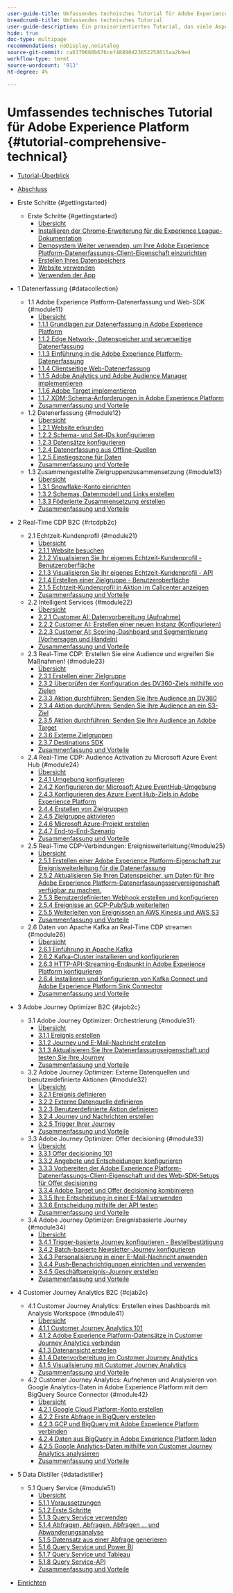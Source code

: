 ```yaml
---
user-guide-title: Umfassendes technisches Tutorial für Adobe Experience Platform
breadcrumb-title: Umfassendes technisches Tutorial
user-guide-description: Ein praxisorientiertes Tutorial, das viele Aspekte von Adobe Experience Platform abdeckt, einschließlich Verbindungen zu Drittanbietersystemen.
hide: true
doc-type: multipage
recommendations: noDisplay,noCatalog
source-git-commit: ca6370660b676cef48890d23652258015aa2b9ed
workflow-type: tm+mt
source-wordcount: '913'
ht-degree: 4%

---
```



# Umfassendes technisches Tutorial für Adobe Experience Platform {#tutorial-comprehensive-technical}

+ [Tutorial-Überblick](/help/tutorial-comprehensive-technical/overview.md)
+ [Abschluss](/help/tutorial-comprehensive-technical/completion.md)

+ Erste Schritte {#gettingstarted}
   + Erste Schritte {#gettingstarted}
      + [Übersicht](/help/tutorial-comprehensive-technical/modules/gettingstarted/gettingstarted/getting-started.md)
      + [Installieren der Chrome-Erweiterung für die Experience League-Dokumentation](/help/tutorial-comprehensive-technical/modules/gettingstarted/gettingstarted/ex1.md)
      + [Demosystem Weiter verwenden, um Ihre Adobe Experience Platform-Datenerfassungs-Client-Eigenschaft einzurichten](/help/tutorial-comprehensive-technical/modules/gettingstarted/gettingstarted/ex2.md)
      + [Erstellen Ihres Datenspeichers](/help/tutorial-comprehensive-technical/modules/gettingstarted/gettingstarted/ex3.md)
      + [Website verwenden](/help/tutorial-comprehensive-technical/modules/gettingstarted/gettingstarted/ex4.md)
      + [Verwenden der App](/help/tutorial-comprehensive-technical/modules/gettingstarted/gettingstarted/ex5.md)

+ 1 Datenerfassung {#datacollection}
   + 1.1 Adobe Experience Platform-Datenerfassung und Web-SDK {#module11}
      + [Übersicht](/help/tutorial-comprehensive-technical/modules/datacollection/module1.1/data-ingestion-launch-web-sdk.md)
      + [1.1.1 Grundlagen zur Datenerfassung in Adobe Experience Platform](/help/tutorial-comprehensive-technical/modules/datacollection/module1.1/ex1.md)
      + [1.1.2 Edge Network-, Datenspeicher und serverseitige Datenerfassung](/help/tutorial-comprehensive-technical/modules/datacollection/module1.1/ex2.md)
      + [1.1.3 Einführung in die Adobe Experience Platform-Datenerfassung](/help/tutorial-comprehensive-technical/modules/datacollection/module1.1/ex3.md)
      + [1.1.4 Clientseitige Web-Datenerfassung](/help/tutorial-comprehensive-technical/modules/datacollection/module1.1/ex4.md)
      + [1.1.5 Adobe Analytics und Adobe Audience Manager implementieren](/help/tutorial-comprehensive-technical/modules/datacollection/module1.1/ex5.md)
      + [1.1.6 Adobe Target implementieren](/help/tutorial-comprehensive-technical/modules/datacollection/module1.1/ex6.md)
      + [1.1.7 XDM-Schema-Anforderungen in Adobe Experience Platform](/help/tutorial-comprehensive-technical/modules/datacollection/module1.1/ex7.md)
      + [Zusammenfassung und Vorteile](/help/tutorial-comprehensive-technical/modules/datacollection/module1.1/summary.md)
   + 1.2 Datenerfassung {#module12}
      + [Übersicht](/help/tutorial-comprehensive-technical/modules/datacollection/module1.2/data-ingestion.md)
      + [1.2.1 Website erkunden](/help/tutorial-comprehensive-technical/modules/datacollection/module1.2/ex1.md)
      + [1.2.2 Schema- und Set-IDs konfigurieren](/help/tutorial-comprehensive-technical/modules/datacollection/module1.2/ex2.md)
      + [1.2.3 Datensätze konfigurieren](/help/tutorial-comprehensive-technical/modules/datacollection/module1.2/ex3.md)
      + [1.2.4 Datenerfassung aus Offline-Quellen](/help/tutorial-comprehensive-technical/modules/datacollection/module1.2/ex4.md)
      + [1.2.5 Einstiegszone für Daten](/help/tutorial-comprehensive-technical/modules/datacollection/module1.2/ex5.md)
      + [Zusammenfassung und Vorteile](/help/tutorial-comprehensive-technical/modules/datacollection/module1.2/summary.md)
   + 1.3 Zusammengestellte Zielgruppenzusammensetzung {#module13}
      + [Übersicht](/help/tutorial-comprehensive-technical/modules/datacollection/module1.3/fac.md)
      + [1.3.1 Snowflake-Konto einrichten](/help/tutorial-comprehensive-technical/modules/datacollection/module1.3/ex1.md)
      + [1.3.2 Schemas, Datenmodell und Links erstellen](/help/tutorial-comprehensive-technical/modules/datacollection/module1.3/ex2.md)
      + [1.3.3 Föderierte Zusammensetzung erstellen](/help/tutorial-comprehensive-technical/modules/datacollection/module1.3/ex3.md)
      + [Zusammenfassung und Vorteile](/help/tutorial-comprehensive-technical/modules/datacollection/module1.3/summary.md)

+ 2 Real-Time CDP B2C {#rtcdpb2c}
   + 2.1 Echtzeit-Kundenprofil {#module21}
      + [Übersicht](/help/tutorial-comprehensive-technical/modules/rtcdp-b2c/module2.1/real-time-customer-profile.md)
      + [2.1.1 Website besuchen](/help/tutorial-comprehensive-technical/modules/rtcdp-b2c/module2.1/ex1.md)
      + [2.1.2 Visualisieren Sie Ihr eigenes Echtzeit-Kundenprofil - Benutzeroberfläche](/help/tutorial-comprehensive-technical/modules/rtcdp-b2c/module2.1/ex2.md)
      + [2.1.3 Visualisieren Sie Ihr eigenes Echtzeit-Kundenprofil - API](/help/tutorial-comprehensive-technical/modules/rtcdp-b2c/module2.1/ex3.md)
      + [2.1.4 Erstellen einer Zielgruppe - Benutzeroberfläche](/help/tutorial-comprehensive-technical/modules/rtcdp-b2c/module2.1/ex4.md)
      + [2.1.5 Echtzeit-Kundenprofil in Aktion im Callcenter anzeigen](/help/tutorial-comprehensive-technical/modules/rtcdp-b2c/module2.1/ex5.md)
      + [Zusammenfassung und Vorteile](/help/tutorial-comprehensive-technical/modules/rtcdp-b2c/module2.1/summary.md)
   + 2.2 Intelligent Services {#module22}
      + [Übersicht](/help/tutorial-comprehensive-technical/modules/rtcdp-b2c/module2.2/intelligent-services.md)
      + [2.2.1 Customer AI: Datenvorbereitung (Aufnahme)](/help/tutorial-comprehensive-technical/modules/rtcdp-b2c/module2.2/ex1.md)
      + [2.2.2 Customer AI: Erstellen einer neuen Instanz (Konfigurieren)](/help/tutorial-comprehensive-technical/modules/rtcdp-b2c/module2.2/ex2.md)
      + [2.2.3 Customer AI: Scoring-Dashboard und Segmentierung (Vorhersagen und Handeln)](/help/tutorial-comprehensive-technical/modules/rtcdp-b2c/module2.2/ex3.md)
      + [Zusammenfassung und Vorteile](/help/tutorial-comprehensive-technical/modules/rtcdp-b2c/module2.2/summary.md)
   + 2.3 Real-Time CDP: Erstellen Sie eine Audience und ergreifen Sie Maßnahmen! {#module23}
      + [Übersicht](/help/tutorial-comprehensive-technical/modules/rtcdp-b2c/module2.3/real-time-cdp-build-a-segment-take-action.md)
      + [2.3.1 Erstellen einer Zielgruppe](/help/tutorial-comprehensive-technical/modules/rtcdp-b2c/module2.3/ex1.md)
      + [2.3.2 Überprüfen der Konfiguration des DV360-Ziels mithilfe von Zielen](/help/tutorial-comprehensive-technical/modules/rtcdp-b2c/module2.3/ex2.md)
      + [2.3.3 Aktion durchführen: Senden Sie Ihre Audience an DV360](/help/tutorial-comprehensive-technical/modules/rtcdp-b2c/module2.3/ex3.md)
      + [2.3.4 Aktion durchführen: Senden Sie Ihre Audience an ein S3-Ziel](/help/tutorial-comprehensive-technical/modules/rtcdp-b2c/module2.3/ex4.md)
      + [2.3.5 Aktion durchführen: Senden Sie Ihre Audience an Adobe Target](/help/tutorial-comprehensive-technical/modules/rtcdp-b2c/module2.3/ex5.md)
      + [2.3.6 Externe Zielgruppen](/help/tutorial-comprehensive-technical/modules/rtcdp-b2c/module2.3/ex6.md)
      + [2.3.7 Destinations SDK](/help/tutorial-comprehensive-technical/modules/rtcdp-b2c/module2.3/ex7.md)
      + [Zusammenfassung und Vorteile](/help/tutorial-comprehensive-technical/modules/rtcdp-b2c/module2.3/summary.md)
   + 2.4 Real-Time CDP: Audience Activation zu Microsoft Azure Event Hub {#module24}
      + [Übersicht](/help/tutorial-comprehensive-technical/modules/rtcdp-b2c/module2.4/segment-activation-microsoft-azure-eventhub.md)
      + [2.4.1 Umgebung konfigurieren](/help/tutorial-comprehensive-technical/modules/rtcdp-b2c/module2.4/ex1.md)
      + [2.4.2 Konfigurieren der Microsoft Azure EventHub-Umgebung](/help/tutorial-comprehensive-technical/modules/rtcdp-b2c/module2.4/ex2.md)
      + [2.4.3 Konfigurieren des Azure Event Hub-Ziels in Adobe Experience Platform](/help/tutorial-comprehensive-technical/modules/rtcdp-b2c/module2.4/ex3.md)
      + [2.4.4 Erstellen von Zielgruppen](/help/tutorial-comprehensive-technical/modules/rtcdp-b2c/module2.4/ex4.md)
      + [2.4.5 Zielgruppe aktivieren](/help/tutorial-comprehensive-technical/modules/rtcdp-b2c/module2.4/ex5.md)
      + [2.4.6 Microsoft Azure-Projekt erstellen](/help/tutorial-comprehensive-technical/modules/rtcdp-b2c/module2.4/ex6.md)
      + [2.4.7 End-to-End-Szenario](/help/tutorial-comprehensive-technical/modules/rtcdp-b2c/module2.4/ex7.md)
      + [Zusammenfassung und Vorteile](/help/tutorial-comprehensive-technical/modules/rtcdp-b2c/module2.4/summary.md)
   + 2.5 Real-Time CDP-Verbindungen: Ereignisweiterleitung{#module25}
      + [Übersicht](/help/tutorial-comprehensive-technical/modules/rtcdp-b2c/module2.5/aep-data-collection-ssf.md)
      + [2.5.1 Erstellen einer Adobe Experience Platform-Eigenschaft zur Ereignisweiterleitung für die Datenerfassung](/help/tutorial-comprehensive-technical/modules/rtcdp-b2c/module2.5/ex1.md)
      + [2.5.2 Aktualisieren Sie Ihren Datenspeicher, um Daten für Ihre Adobe Experience Platform-Datenerfassungsservereigenschaft verfügbar zu machen.](/help/tutorial-comprehensive-technical/modules/rtcdp-b2c/module2.5/ex2.md)
      + [2.5.3 Benutzerdefinierten Webhook erstellen und konfigurieren](/help/tutorial-comprehensive-technical/modules/rtcdp-b2c/module2.5/ex3.md)
      + [2.5.4 Ereignisse an GCP-Pub/Sub weiterleiten](/help/tutorial-comprehensive-technical/modules/rtcdp-b2c/module2.5/ex4.md)
      + [2.5.5 Weiterleiten von Ereignissen an AWS Kinesis und AWS S3](/help/tutorial-comprehensive-technical/modules/rtcdp-b2c/module2.5/ex5.md)
      + [Zusammenfassung und Vorteile](/help/tutorial-comprehensive-technical/modules/rtcdp-b2c/module2.5/summary.md)
   + 2.6 Daten von Apache Kafka an Real-Time CDP streamen {#module26}
      + [Übersicht](/help/tutorial-comprehensive-technical/modules/rtcdp-b2c/module2.6/aep-apache-kafka.md)
      + [2.6.1 Einführung in Apache Kafka](/help/tutorial-comprehensive-technical/modules/rtcdp-b2c/module2.6/ex1.md)
      + [2.6.2 Kafka-Cluster installieren und konfigurieren](/help/tutorial-comprehensive-technical/modules/rtcdp-b2c/module2.6/ex2.md)
      + [2.6.3 HTTP-API-Streaming-Endpunkt in Adobe Experience Platform konfigurieren](/help/tutorial-comprehensive-technical/modules/rtcdp-b2c/module2.6/ex3.md)
      + [2.6.4 Installieren und Konfigurieren von Kafka Connect und Adobe Experience Platform Sink Connector](/help/tutorial-comprehensive-technical/modules/rtcdp-b2c/module2.6/ex4.md)
      + [Zusammenfassung und Vorteile](/help/tutorial-comprehensive-technical/modules/rtcdp-b2c/module2.6/summary.md)

+ 3 Adobe Journey Optimizer B2C {#ajob2c}
   + 3.1 Adobe Journey Optimizer: Orchestrierung {#module31}
      + [Übersicht](/help/tutorial-comprehensive-technical/modules/ajo-b2c/module3.1/journey-orchestration-create-account.md)
      + [3.1.1 Ereignis erstellen](/help/tutorial-comprehensive-technical/modules/ajo-b2c/module3.1/ex1.md)
      + [3.1.2 Journey und E-Mail-Nachricht erstellen](/help/tutorial-comprehensive-technical/modules/ajo-b2c/module3.1/ex2.md)
      + [3.1.3 Aktualisieren Sie Ihre Datenerfassungseigenschaft und testen Sie Ihre Journey](/help/tutorial-comprehensive-technical/modules/ajo-b2c/module3.1/ex3.md)
      + [Zusammenfassung und Vorteile](/help/tutorial-comprehensive-technical/modules/ajo-b2c/module3.1/summary.md)
   + 3.2 Adobe Journey Optimizer: Externe Datenquellen und benutzerdefinierte Aktionen {#module32}
      + [Übersicht](/help/tutorial-comprehensive-technical/modules/ajo-b2c/module3.2/journey-orchestration-external-weather-api-sms.md)
      + [3.2.1 Ereignis definieren](/help/tutorial-comprehensive-technical/modules/ajo-b2c/module3.2/ex1.md)
      + [3.2.2 Externe Datenquelle definieren](/help/tutorial-comprehensive-technical/modules/ajo-b2c/module3.2/ex2.md)
      + [3.2.3 Benutzerdefinierte Aktion definieren](/help/tutorial-comprehensive-technical/modules/ajo-b2c/module3.2/ex3.md)
      + [3.2.4 Journey und Nachrichten erstellen](/help/tutorial-comprehensive-technical/modules/ajo-b2c/module3.2/ex4.md)
      + [3.2.5 Trigger Ihrer Journey](/help/tutorial-comprehensive-technical/modules/ajo-b2c/module3.2/ex5.md)
      + [Zusammenfassung und Vorteile](/help/tutorial-comprehensive-technical/modules/ajo-b2c/module3.2/summary.md)
   + 3.3 Adobe Journey Optimizer: Offer decisioning {#module33}
      + [Übersicht](/help/tutorial-comprehensive-technical/modules/ajo-b2c/module3.3/offer-decisioning.md)
      + [3.3.1 Offer decisioning 101](/help/tutorial-comprehensive-technical/modules/ajo-b2c/module3.3/ex1.md)
      + [3.3.2 Angebote und Entscheidungen konfigurieren](/help/tutorial-comprehensive-technical/modules/ajo-b2c/module3.3/ex2.md)
      + [3.3.3 Vorbereiten der Adobe Experience Platform-Datenerfassungs-Client-Eigenschaft und des Web-SDK-Setups für Offer decisioning](/help/tutorial-comprehensive-technical/modules/ajo-b2c/module3.3/ex3.md)
      + [3.3.4 Adobe Target und Offer decisioning kombinieren](/help/tutorial-comprehensive-technical/modules/ajo-b2c/module3.3/ex4.md)
      + [3.3.5 Ihre Entscheidung in einer E-Mail verwenden](/help/tutorial-comprehensive-technical/modules/ajo-b2c/module3.3/ex5.md)
      + [3.3.6 Entscheidung mithilfe der API testen](/help/tutorial-comprehensive-technical/modules/ajo-b2c/module3.3/ex6.md)
      + [Zusammenfassung und Vorteile](/help/tutorial-comprehensive-technical/modules/ajo-b2c/module3.3/summary.md)
   + 3.4 Adobe Journey Optimizer: Ereignisbasierte Journey {#module34}
      + [Übersicht](/help/tutorial-comprehensive-technical/modules/ajo-b2c/module3.4/journeyoptimizer.md)
      + [3.4.1 Trigger-basierte Journey konfigurieren - Bestellbestätigung](/help/tutorial-comprehensive-technical/modules/ajo-b2c/module3.4/ex1.md)
      + [3.4.2 Batch-basierte Newsletter-Journey konfigurieren](/help/tutorial-comprehensive-technical/modules/ajo-b2c/module3.4/ex2.md)
      + [3.4.3 Personalisierung in einer E-Mail-Nachricht anwenden](/help/tutorial-comprehensive-technical/modules/ajo-b2c/module3.4/ex3.md)
      + [3.4.4 Push-Benachrichtigungen einrichten und verwenden](/help/tutorial-comprehensive-technical/modules/ajo-b2c/module3.4/ex4.md)
      + [3.4.5 Geschäftsereignis-Journey erstellen](/help/tutorial-comprehensive-technical/modules/ajo-b2c/module3.4/ex5.md)
      + [Zusammenfassung und Vorteile](/help/tutorial-comprehensive-technical/modules/ajo-b2c/module3.4/summary.md)

+ 4 Customer Journey Analytics B2C {#cjab2c}
   + 4.1 Customer Journey Analytics: Erstellen eines Dashboards mit Analysis Workspace {#module41}
      + [Übersicht](/help/tutorial-comprehensive-technical/modules/cja-b2c/module4.1/customer-journey-analytics-build-a-dashboard.md)
      + [4.1.1 Customer Journey Analytics 101](/help/tutorial-comprehensive-technical/modules/cja-b2c/module4.1/ex1.md)
      + [4.1.2 Adobe Experience Platform-Datensätze in Customer Journey Analytics verbinden](/help/tutorial-comprehensive-technical/modules/cja-b2c/module4.1/ex2.md)
      + [4.1.3 Datenansicht erstellen](/help/tutorial-comprehensive-technical/modules/cja-b2c/module4.1/ex3.md)
      + [4.1.4 Datenvorbereitung im Customer Journey Analytics](/help/tutorial-comprehensive-technical/modules/cja-b2c/module4.1/ex4.md)
      + [4.1.5 Visualisierung mit Customer Journey Analytics](/help/tutorial-comprehensive-technical/modules/cja-b2c/module4.1/ex5.md)
      + [Zusammenfassung und Vorteile](/help/tutorial-comprehensive-technical/modules/cja-b2c/module4.1/summary.md)
   + 4.2 Customer Journey Analytics: Aufnehmen und Analysieren von Google Analytics-Daten in Adobe Experience Platform mit dem BigQuery Source Connector {#module42}
      + [Übersicht](/help/tutorial-comprehensive-technical/modules/cja-b2c/module4.2/customer-journey-analytics-bigquery-gcp.md)
      + [4.2.1 Google Cloud Platform-Konto erstellen](/help/tutorial-comprehensive-technical/modules/cja-b2c/module4.2/ex1.md)
      + [4.2.2 Erste Abfrage in BigQuery erstellen](/help/tutorial-comprehensive-technical/modules/cja-b2c/module4.2/ex2.md)
      + [4.2.3 GCP und BigQuery mit Adobe Experience Platform verbinden](/help/tutorial-comprehensive-technical/modules/cja-b2c/module4.2/ex3.md)
      + [4.2.4 Daten aus BigQuery in Adobe Experience Platform laden](/help/tutorial-comprehensive-technical/modules/cja-b2c/module4.2/ex4.md)
      + [4.2.5 Google Analytics-Daten mithilfe von Customer Journey Analytics analysieren](/help/tutorial-comprehensive-technical/modules/cja-b2c/module4.2/ex5.md)
      + [Zusammenfassung und Vorteile](/help/tutorial-comprehensive-technical/modules/cja-b2c/module4.2/summary.md)

+ 5 Data Distiller {#datadistiller}
   + 5.1 Query Service {#module51}
      + [Übersicht](/help/tutorial-comprehensive-technical/modules/datadistiller/module5.1/query-service.md)
      + [5.1.1 Voraussetzungen](/help/tutorial-comprehensive-technical/modules/datadistiller/module5.1/ex1.md)
      + [5.1.2 Erste Schritte](/help/tutorial-comprehensive-technical/modules/datadistiller/module5.1/ex2.md)
      + [5.1.3 Query Service verwenden](/help/tutorial-comprehensive-technical/modules/datadistiller/module5.1/ex3.md)
      + [5.1.4 Abfragen, Abfragen, Abfragen ... und Abwanderungsanalyse](/help/tutorial-comprehensive-technical/modules/datadistiller/module5.1/ex4.md)
      + [5.1.5 Datensatz aus einer Abfrage generieren](/help/tutorial-comprehensive-technical/modules/datadistiller/module5.1/ex5.md)
      + [5.1.6 Query Service und Power BI](/help/tutorial-comprehensive-technical/modules/datadistiller/module5.1/ex6.md)
      + [5.1.7 Query Service und Tableau](/help/tutorial-comprehensive-technical/modules/datadistiller/module5.1/ex7.md)
      + [5.1.8 Query Service-API](/help/tutorial-comprehensive-technical/modules/datadistiller/module5.1/ex8.md)
      + [Zusammenfassung und Vorteile](/help/tutorial-comprehensive-technical/modules/datadistiller/module5.1/summary.md)

+ [Einrichten](/help/tutorial-comprehensive-technical/setup.md)


